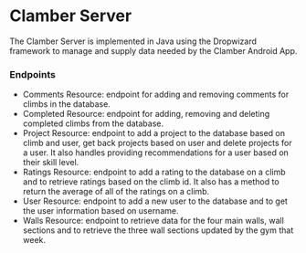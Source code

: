 # Clamber Server

The Clamber Server is implemented in Java using the Dropwizard framework to manage and supply data needed by the Clamber Android App.

### Endpoints
- Comments Resource: endpoint for adding and removing comments for climbs in the database. 
- Completed Resource: endpoint for adding, removing and deleting completed climbs from the database.
- Project Resource: endpoint to add a project to the database based on climb and user, get back projects based on user and delete projects for a user. It also handles providing recommendations for a user based on their skill level.
- Ratings Resource: endpoint to add a rating to the database on a climb and to retrieve ratings based on the climb id. It also has a method to return the average of all of the ratings on a climb.
- User Resource: endpoint to add a new user to the database and to get the user information based on username. 
- Walls Resource: endpoint to retrieve data for the four main walls, wall sections and to retrieve the three wall sections updated by the gym that week.